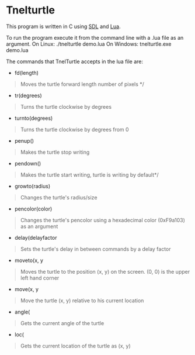 Tnelturtle
==========

This program is written in C using [SDL](https://www.libsdl.org/) and [Lua](http://lua.org).

To run the program execute it from the command line with a .lua file as an argument.
On Linux:
./tnelturtle demo.lua
On Windows:
tnelturtle.exe demo.lua

The commands that TnelTurtle accepts in the lua file are:

* fd(length)
> Moves the turtle forward length number of pixels */
* tr(degrees)
> Turns the turtle clockwise by degrees
* turnto(degrees)
> Turns the turtle clockwise by degrees from 0
* penup()
>	Makes the turtle stop writing
* pendown()
> Makes the turtle start writing, turtle is writing by default*/
* growto(radius)
>	Changes the turtle's radius/size
* pencolor(color)
> Changes the turtle's pencolor using a hexadecimal color (0xF9a103) as an argument
* delay(delayfactor
>  Sets the turtle's delay in between commands by a delay factor
* moveto(x, y
>  Moves the turtle to the position (x, y) on the screen. (0, 0) is the upper left hand corner
* move(x, y
>  Move the turtle (x, y) relative to his current location
* angle(
>  Gets the current angle of the turtle
* loc(
>  Gets the current location of the turtle as (x, y)
